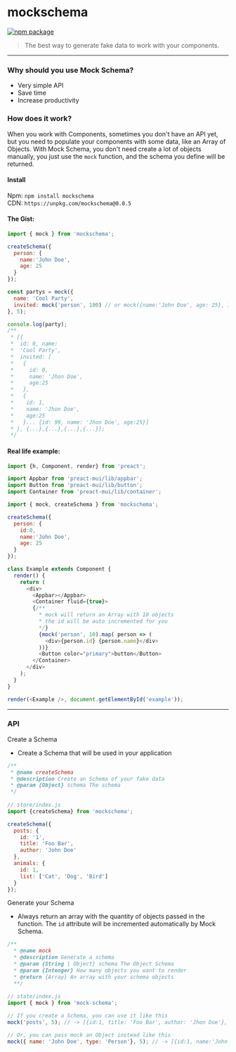 # mockschema

[![npm package](https://img.shields.io/badge/npm-v0.0.5-blue.svg)](https://www.npmjs.com/package/mockschema)

> The best way to generate fake data to work with your components.

---

### Why should you use Mock Schema?
 * Very simple API
 * Save time
 * Increase productivity


### How does it work?
When you work with Components, sometimes you don't have an API yet, but you need to populate your components with some data, like an Array of Objects. With Mock Schema, you don't need create a lot of objects manually, you just use the ```mock``` function, and the schema you define will be returned.


#### Install

Npm: `npm install mockschema` </br>
CDN: `https://unpkg.com/mockschema@0.0.5`


#### The Gist:
```javascript
import { mock } from 'mockschema';

createSchema({
  person: { 
    name:'John Doe', 
    age: 25
  }
});

const partys = mock({
  name: 'Cool Party',
  invited: mock('person', 100) // or mock({name:'John Doe', age: 25}, 100);
}, 5);

console.log(party); 
/**
 * [{ 
 *  id: 0, name: 
 *  'Cool Party', 
 *  invited: [
 *   {
 *     id: 0, 
 *     name: 'Jhon Doe', 
 *     age:25
 *   }, 
 *   {
 *    id: 1, 
 *    name: 'Jhon Doe', 
 *    age:25
 *   }... {id: 99, name: 'Jhon Doe', age:25}]
 * }, {...},{...},{...},{...}];
 */

```

#### Real life example:

```javascript
import {h, Component, render} from 'preact';

import Appbar from 'preact-mui/lib/appbar';
import Button from 'preact-mui/lib/button';
import Container from 'preact-mui/lib/container';

import { mock, createSchema } from 'mockschema';

createSchema({
  person: {
    id:0, 
    name:'John Doe', 
    age: 25
  }
});

class Example extends Component {
  render() {
    return (
      <div>
        <Appbar></Appbar>
        <Container fluid={true}>
        {/** 
          * mock will return an Array with 10 objects
          * the id will be auto incremented for you
          */}
          {mock('person', 10).map( person => (
            <div>{person.id} {person.name}</div>
          ))}
          <Button color="primary">button</Button>
        </Container>
      </div>
    );
  }
}

render(<Example />, document.getElementById('example'));
```

---

### API

 Create a Schema
 * Create a Schema that will be used in your application
```javascript
/**
 * @name createSchema
 * @description Create an Schema of your fake data
 * @param {Object} schema The schema
 */
 
// store/index.js
import {createSchema} from 'mockschema';

createSchema({
  posts: {
    id: '1',
    title: 'Foo Bar',
    author: 'John Doe'
  },
  animals: {
    id: 1,
    list: ['Cat', 'Dog', 'Bird']
  }
});
```

Generate your Schema
 * Always return an array with the quantity of objects passed in the function. The ```id``` attribute will be incremented automatically by Mock Schema.

```javascript
/**
  * @name mock
  * @description Generate a schema
  * @param {String | Object} schema The Object Schema
  * @param {Intenger} How many objects you want to render
  * @return {Array} An array with your schema objects
  **/
 
// state/index.js
import { mock } from 'mock-schema';

// If you create a Schema, you can use it like this
mock('posts', 5); // -> [{id:1, title: 'Foo Bar', author: 'Jhon Doe'}, {id:2, title: 'Foo Bar', author: 'Jhon Doe'}, ...]

// Or, you can pass mock an Object instead like this
mock({ name: 'John Doe', type: 'Person'}, 5); // -> [{id:1, name:'John Doe', type: 'Person'}, {id:2, name:'John Doe', type: 'Person'}, ...]

```
